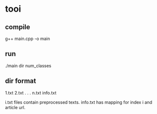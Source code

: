 # tooi
## compile
g++ main.cpp -o main
## run
./main dir num_classes

## dir format
1.txt
2.txt
.
.
.
n.txt
info.txt

i.txt files contain preprocessed texts. info.txt has mapping for index i and article url.
